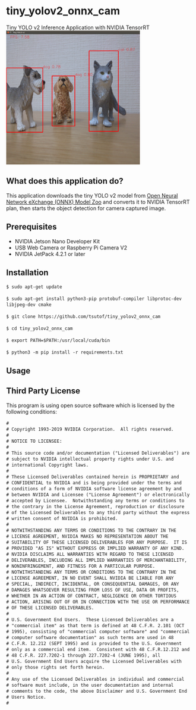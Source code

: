 # tiny_yolov2_onnx_cam
Tiny YOLO v2 Inference Application with NVIDIA TensorRT
<img src="./screenshot.png" alt="Screenshot" title="Screenshot" width="360" height="360">

## What does this application do?

This application downloads the tiny YOLO v2 model from [Open Neural Network eXchange (ONNX) Model Zoo](https://github.com/onnx/models) and converts it to NVIDIA TensorRT plan, then starts the object detection for camera captured image.

## Prerequisites

- NVIDIA Jetson Nano Developer Kit
- USB Web Camera or Raspberry Pi Camera V2
- NVIDIA JetPack 4.2.1 or later

## Installation

```
$ sudo apt-get update

$ sudo apt-get install python3-pip protobuf-compiler libprotoc-dev libjpeg-dev cmake

$ git clone https://github.com/tsutof/tiny_yolov2_onnx_cam

$ cd tiny_yolov2_onnx_cam

$ export PATH=$PATH:/usr/local/cuda/bin

$ python3 -m pip install -r requirements.txt
```

## Usage

## Third Party License

This program is using open source software which is licensed by the following conditions:

```
#
# Copyright 1993-2019 NVIDIA Corporation.  All rights reserved.
#
# NOTICE TO LICENSEE:
#
# This source code and/or documentation ("Licensed Deliverables") are
# subject to NVIDIA intellectual property rights under U.S. and
# international Copyright laws.
#
# These Licensed Deliverables contained herein is PROPRIETARY and
# CONFIDENTIAL to NVIDIA and is being provided under the terms and
# conditions of a form of NVIDIA software license agreement by and
# between NVIDIA and Licensee ("License Agreement") or electronically
# accepted by Licensee.  Notwithstanding any terms or conditions to
# the contrary in the License Agreement, reproduction or disclosure
# of the Licensed Deliverables to any third party without the express
# written consent of NVIDIA is prohibited.
#
# NOTWITHSTANDING ANY TERMS OR CONDITIONS TO THE CONTRARY IN THE
# LICENSE AGREEMENT, NVIDIA MAKES NO REPRESENTATION ABOUT THE
# SUITABILITY OF THESE LICENSED DELIVERABLES FOR ANY PURPOSE.  IT IS
# PROVIDED "AS IS" WITHOUT EXPRESS OR IMPLIED WARRANTY OF ANY KIND.
# NVIDIA DISCLAIMS ALL WARRANTIES WITH REGARD TO THESE LICENSED
# DELIVERABLES, INCLUDING ALL IMPLIED WARRANTIES OF MERCHANTABILITY,
# NONINFRINGEMENT, AND FITNESS FOR A PARTICULAR PURPOSE.
# NOTWITHSTANDING ANY TERMS OR CONDITIONS TO THE CONTRARY IN THE
# LICENSE AGREEMENT, IN NO EVENT SHALL NVIDIA BE LIABLE FOR ANY
# SPECIAL, INDIRECT, INCIDENTAL, OR CONSEQUENTIAL DAMAGES, OR ANY
# DAMAGES WHATSOEVER RESULTING FROM LOSS OF USE, DATA OR PROFITS,
# WHETHER IN AN ACTION OF CONTRACT, NEGLIGENCE OR OTHER TORTIOUS
# ACTION, ARISING OUT OF OR IN CONNECTION WITH THE USE OR PERFORMANCE
# OF THESE LICENSED DELIVERABLES.
#
# U.S. Government End Users.  These Licensed Deliverables are a
# "commercial item" as that term is defined at 48 C.F.R. 2.101 (OCT
# 1995), consisting of "commercial computer software" and "commercial
# computer software documentation" as such terms are used in 48
# C.F.R. 12.212 (SEPT 1995) and is provided to the U.S. Government
# only as a commercial end item.  Consistent with 48 C.F.R.12.212 and
# 48 C.F.R. 227.7202-1 through 227.7202-4 (JUNE 1995), all
# U.S. Government End Users acquire the Licensed Deliverables with
# only those rights set forth herein.
#
# Any use of the Licensed Deliverables in individual and commercial
# software must include, in the user documentation and internal
# comments to the code, the above Disclaimer and U.S. Government End
# Users Notice.
#
```
